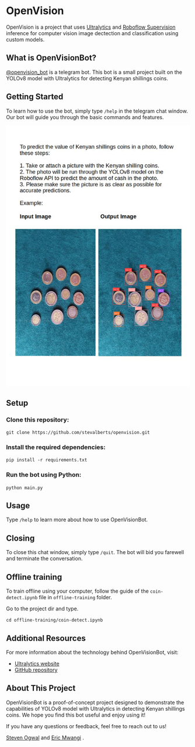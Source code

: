 OpenVision
=============

OpenVision is a project that uses [Ultralytics](https://ultralytics.com) and [Roboflow Supervision](https://supervision.roboflow.com/latest/) inference for computer vision image dectection and classification using custom models.

What is OpenVisionBot?
--------------------
[@openvision_bot](https://t.me/openvisionrobo_bot)  is a telegram bot. This bot is a small project built on the YOLOv8 model with Ultralytics for detecting Kenyan shillings coins.

Getting Started
---------------

To learn how to use the bot, simply type `/help` in the telegram chat window. Our bot will guide you through the basic commands and features.

![Prediction example](openv.jpg)

Setup
-----

### Clone this repository:

    git clone https://github.com/stevalberts/openvision.git

### Install the required dependencies:

    pip install -r requirements.txt

### Run the bot using Python:

    python main.py

Usage
-----

Type `/help` to learn more about how to use OpenVisionBot.

Closing
-------

To close this chat window, simply type `/quit`. The bot will bid you farewell and terminate the conversation.

Offline training
-----
To train offline using your computer, follow the guide of the `coin-detect.ipynb` file in `offline-training` folder.

Go to the project dir and type.

    cd offline-training/coin-detect.ipynb

Additional Resources
-------------------

For more information about the technology behind OpenVisionBot, visit:

* [Ultralytics website](https://ultralytics.com)
* [GitHub repository](https://github.com/stevalberts/openvision/tree/master)

About This Project
------------------

OpenVisionBot is a proof-of-concept project designed to demonstrate the capabilities of YOLOv8 model with Ultralytics in detecting Kenyan shillings coins. We hope you find this bot useful and enjoy using it!

If you have any questions or feedback, feel free to reach out to us!

[Steven Ogwal](https://t.me/stevalberts) and [Eric Mwangi](https://t.me/FiverristDataAnalyst) .